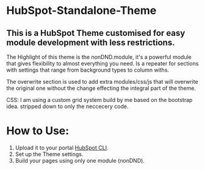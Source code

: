 # HubSpot-Standalone-Theme
## This is a HubSpot Theme customised for easy module development with less restrictions.

The Highlight of this theme is the nonDND.module, it's a powerful module that gives flexibility to almost everything you need. Is a repeater for sections with settings that range from background types to column withs.

The overwrite section is used to add extra modules/css/js that will overwrite the original one without the change effecting the integral part of the theme.

CSS: I am using a custom grid system build by me based on the bootstrap idea. stripped down to only the neccecery code.



# How to Use:

1. Upload it to your portal [HubSpot CLI](https://developers.hubspot.com/docs/cms/developer-reference/local-development-cli).
2. Set up the Theme settings.
3. Build your pages using only one module (nonDND).
